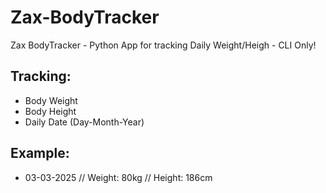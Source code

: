 # Zax-BodyTracker
Zax BodyTracker - Python App for tracking Daily Weight/Heigh - CLI Only!
## Tracking:
- Body Weight
- Body Height
- Daily Date (Day-Month-Year)
## Example:
- 03-03-2025 // Weight: 80kg // Height: 186cm
